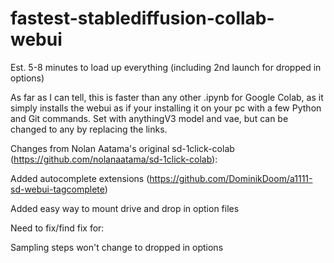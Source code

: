 # fastest-stablediffusion-collab-webui
Est. 5-8 minutes to load up everything (including 2nd launch for dropped in options) 

As far as I can tell, this is faster than any other .ipynb for Google Colab, as it simply installs the webui as if your installing it on your pc with a few Python and Git commands.
Set with anythingV3 model and vae, but can be changed to any by replacing the links.
 
 
 
Changes from Nolan Aatama's original sd-1click-colab (https://github.com/nolanaatama/sd-1click-colab):

 
Added autocomplete extensions (https://github.com/DominikDoom/a1111-sd-webui-tagcomplete) 

Added easy way to mount drive and drop in option files
 
 
Need to fix/find fix for:

Sampling steps won't change to dropped in options

